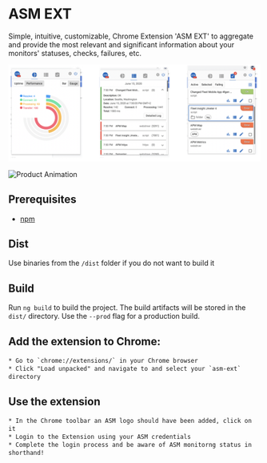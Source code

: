 # ASM EXT

Simple, intuitive, customizable, Chrome Extension 'ASM EXT' to aggregate and provide the most relevant and significant information about your monitors' statuses, checks, failures, etc.

![Product Image](https://github.com/kastapov/asm-ext/blob/master/product.png?raw=true)

![Product Animation](https://github.com/kastapov/asm-ext/blob/master/product-animated.gif?raw=true)

## Prerequisites

* [npm](https://www.npmjs.com/)

## Dist

Use binaries from the `/dist` folder if you do not want to build it

## Build

Run `ng build` to build the project. The build artifacts will be stored in the `dist/` directory. Use the `--prod` flag for a production build.

## Add the extension to Chrome:
    * Go to `chrome://extensions/` in your Chrome browser
    * Click "Load unpacked" and navigate to and select your `asm-ext` directory
    
## Use the extension
    * In the Chrome toolbar an ASM logo should have been added, click on it
    * Login to the Extension using your ASM credentials 
    * Complete the login process and be aware of ASM monitorng status in shorthand!
